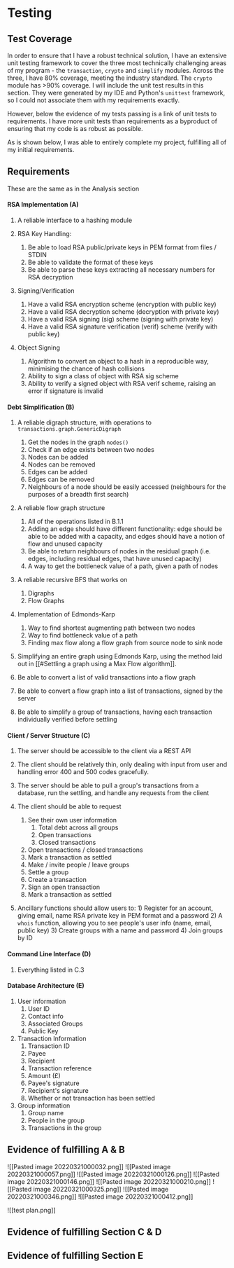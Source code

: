# Testing
## Test Coverage
In order to ensure that I have a robust technical solution, I have an extensive unit testing framework to cover the three most technically challenging areas of my program - the `transaction`, `crypto` and `simplify` modules. Across the three, I have 80% coverage, meeting the industry standard. The `crypto` module has >90% coverage. I will include the unit test results in this section. They were generated by my IDE and Python's `unittest` framework, so I could not associate them with my requirements exactly.

However, below the evidence of my tests passing is a link of unit tests to requirements. I have more unit tests than requirements as a byproduct of ensuring that my code is as robust as possible.

As is shown below, I was able to entirely complete my project, fulfilling all of my initial requirements.


## Requirements
These are the same as in the Analysis section
#### RSA Implementation (A)
 1) A reliable interface to a hashing module
 
 2) RSA Key Handling:
	 1) Be able to load RSA public/private keys in PEM format from files / STDIN
	 2) Be able to validate the format of these keys
	 3) Be able to parse these keys extracting all necessary numbers for RSA decryption
 
 3) Signing/Verification
	 1) Have a valid RSA encryption scheme (encryption with public key)
	 2) Have a valid RSA decryption scheme (decryption with private key)
	 3) Have a valid RSA signing (sig) scheme (signing with private key)
	 4) Have a valid RSA signature verification (verif) scheme (verify with public key)
 
 4) Object Signing
	 1) Algorithm to convert an object to a hash in a reproducible way, minimising the chance of hash collisions
	 2) Ability to sign a class of object with RSA sig scheme
	 3) Ability to verify a signed object with RSA verif scheme, raising an error if signature is invalid

#### Debt Simplification (B)
1) A reliable digraph structure, with operations to `transactions.graph.GenericDigraph`
	1) Get the nodes in the graph `nodes()`
	2) Check if an edge exists between two nodes
	3) Nodes can be added
	4) Nodes can be removed
	5) Edges can be added
	6) Edges can be removed
	7) Neighbours of a node should be easily accessed (neighbours for the purposes of a breadth first search)

2) A reliable flow graph structure
	1) All of the operations listed in B.1.1
	2)  Adding an edge should have different functionality: edge should be able to be added with a capacity, and edges should have a notion of flow and unused capacity
	3) Be able to return neighbours of nodes in the residual graph (i.e. edges, including residual edges, that have unused capacity)
	4) A way to get the bottleneck value of a path, given a path of nodes

3) A reliable recursive BFS that works on
	1) Digraphs
	3) Flow Graphs

4) Implementation of Edmonds-Karp
	1) Way to find shortest augmenting path between two nodes
	2) Way to find bottleneck value of a path
	3) Finding max flow along a flow graph from source node to sink node

5) Simplifying an entire graph using Edmonds Karp, using the method laid out in [[#Settling a graph using a Max Flow algorithm]]. 

6) Be able to convert a list of valid transactions into a flow graph 

7) Be able to convert a flow graph into a list of transactions, signed by the server 

8) Be able to simplify a group of transactions, having each transaction individually verified before settling

#### Client / Server Structure (C)
1) The server should be accessible to the client via a REST API
2) The client should be relatively thin, only dealing with input from user and handling error 400 and 500 codes gracefully.
3) The server should be able to pull a group's transactions from a database, run the settling, and handle any requests from the client 
4) The client should be able to request 
	1) See their own user information
		1) Total debt across all groups
		2) Open transactions
		3) Closed transactions
	2) Open transactions / closed transactions
	3) Mark a transaction as settled
	4) Make / invite people /  leave groups
	5) Settle a group
	6) Create a transaction
	7) Sign an open transaction
	8) Mark a transaction as settled

5) Ancillary functions should allow users to:
	   1) Register for an account, giving email, name RSA private key in PEM format and a password
	   2) A `whois` function, allowing you to see people's user info (name, email, public key)
	   3) Create groups with a name and password
	   4) Join groups by ID

#### Command Line Interface (D)
1) Everything listed in C.3

#### Database Architecture (E)
1) User information
	1) User ID
	2) Contact info
	3) Associated Groups
	4) Public Key
2) Transaction Information
	1) Transaction ID
	2) Payee
	3) Recipient
	4) Transaction reference
	5) Amount (£)
	6) Payee's signature
	7) Recipient's signature
	8) Whether or not transaction has been settled
3)  Group information
	1) Group name
	2) People in the group
	3) Transactions in the group



## Evidence of fulfilling A & B

![[Pasted image 20220321000032.png]]
![[Pasted image 20220321000057.png]]
![[Pasted image 20220321000126.png]]
![[Pasted image 20220321000146.png]]
![[Pasted image 20220321000210.png]]
![[Pasted image 20220321000325.png]]
![[Pasted image 20220321000346.png]]
![[Pasted image 20220321000412.png]]


![[test plan.png]]



## Evidence of fulfilling Section C & D


## Evidence of fulfilling Section E


